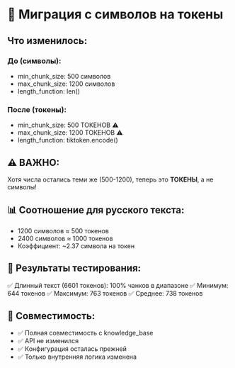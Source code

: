 # 🔄 Миграция с символов на токены

## Что изменилось:

### До (символы):
- min_chunk_size: 500 символов
- max_chunk_size: 1200 символов
- length_function: len()

### После (токены):
- min_chunk_size: 500 ТОКЕНОВ ⚠️
- max_chunk_size: 1200 ТОКЕНОВ ⚠️  
- length_function: tiktoken.encode()

## ⚠️ ВАЖНО:
Хотя числа остались теми же (500-1200), теперь это **ТОКЕНЫ**, а не символы!

## 📊 Соотношение для русского текста:
- 1200 символов ≈ 500 токенов
- 2400 символов ≈ 1000 токенов
- Коэффициент: ~2.37 символа на токен

## 🧪 Результаты тестирования:
✅ Длинный текст (6601 токенов): 100% чанков в диапазоне
✅ Минимум: 644 токенов
✅ Максимум: 763 токенов
✅ Среднее: 738 токенов

## 🔧 Совместимость:
- ✅ Полная совместимость с knowledge_base
- ✅ API не изменился
- ✅ Конфигурация осталась прежней
- ✅ Только внутренняя логика изменена
